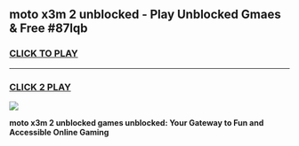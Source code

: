 
## moto x3m 2 unblocked - Play Unblocked Gmaes & Free #87lqb
<h3>
<a href="https://news.freeplayer.one?title=moto_x3m_2_unblocked&ref=24F">CLICK TO PLAY</a></h3>
<hr>

<h3>
<a href="https://news.freeplayer.one?title=moto_x3m_2_unblocked&ref=24F">CLICK 2 PLAY</a>
  
</h3>

<a href="https://news.freeplayer.one?title=moto_x3m_2_unblocked&ref=24F/"><img src="https://clearcache.store/games.png"></a>


**moto x3m 2 unblocked games unblocked: Your Gateway to Fun and Accessible Online Gaming**
